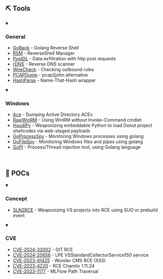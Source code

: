 ## ⛏️ Tools

<details open><summary><h3>General</h3></summary><ul>
<li><a href="https://github.com/charlesgargasson/goback">GoBack</a> - Golang Reverse Shell </li>
<li><a href="https://github.com/charlesgargasson/rsm">RSM</a> - ReverseShell Manager </li>
<li><a href="https://github.com/charlesgargasson/postdl">PostDL</a> - Data exfiltration with http post requests </li>
<li><a href="https://github.com/charlesgargasson/rdns">rDNS</a> - Reverse DNS scanner </li>
<li><a href="https://github.com/charlesgargasson/wirecheck">WireCheck</a> - Checking outbound rules </li>
<li><a href="https://github.com/charlesgargasson/pcapdump">PCAPDump</a> - pcap2john alternative </li>
<li><a href="https://github.com/charlesgargasson/hashparse">HashParse</a> - Name-That-Hash wrapper </li>
</ul>
</details>

<details open><summary><h3>Windows</h3></summary><ul>
<li><a href="https://github.com/charlesgargasson/acedump">Ace</a> - Dumping Active Directory ACEs </li>
<li><a href="https://github.com/charlesgargasson/rwinrm">RawWinRM</a> - Using WinRM without Invoke-Command cmdlet </li>
<li><a href="https://github.com/charlesgargasson/houdipy">HoudiPy</a> - Weaponizing embeddable Python to load Donut project shellcodes via web-staged payloads </li>
<li><a href="https://github.com/charlesgargasson/gopspy">GoProcessSpy</a> - Monitoring Windows processes using golang </li>
<li><a href="https://github.com/charlesgargasson/gofspy">GoFileSpy</a> - Monitoring Windows files and pipes using golang  </li>
<li><a href="https://github.com/charlesgargasson/gopi">GoPI</a> - Process/Thread injection tool, using Golang language  </li>
</ul>
</details>

</br>

## 🧬 POCs

<details open><summary><h3>Concept</h3></summary><ul>
<li><a href="https://github.com/charlesgargasson/SLN2RCE">SLN2RCE</a> - Weaponizing VS projects into RCE using SUO or prebuild event </li>
</ul>
</details>

<details open><summary><h3>CVE</h3></summary><ul>
<li><a href="https://github.com/charlesgargasson/CVE-2024-32002">CVE-2024-32002</a> - GIT RCE </li>
<li><a href="https://github.com/charlesgargasson/CVE-2024-20656">CVE-2024-20656</a> - LPE VSStandardCollectorService150 service </li>
<li><a href="https://github.com/charlesgargasson/CVE-2023-41425">CVE-2023-41425</a> - Wonder CMS RCE (XSS) </li>
<li><a href="https://github.com/charlesgargasson/CVE-2023-4220">CVE-2023-4220</a> - RCE Chamilo 1.11.24 </li>
<li><a href="https://github.com/charlesgargasson/CVE-2023-1177">CVE-2023-1177</a> - MLFlow Path Traversal </li>
</ul>
</details>
